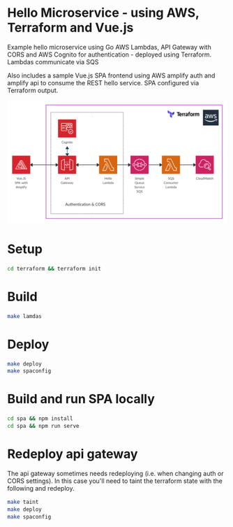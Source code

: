 # Hello Microservice - using AWS, Terraform and Vue.js

Example hello microservice using Go AWS Lambdas, API Gateway with CORS and AWS Cognito for authentication - deployed using Terraform. Lambdas communicate via SQS

Also includes a sample Vue.js SPA frontend using AWS amplify auth and amplify api to consume the REST hello service. SPA configured via Terraform output.

![Terraform - AWS API Gateway, Cognito, Lambda & SQS](docs/terraform-aws-lambda-sqs.png)

# Setup
```sh
cd terraform && terraform init
```

# Build
```sh
make lamdas
```

# Deploy
```sh
make deploy
make spaconfig
```

# Build and run SPA locally
```sh
cd spa && npm install
cd spa && npm run serve
```

# Redeploy api gateway
The api gateway sometimes needs redeploying (i.e. when changing auth or CORS settings). In this case you'll need to taint the terraform state with the following and redeploy.

```sh
make taint
make deploy
make spaconfig
```

